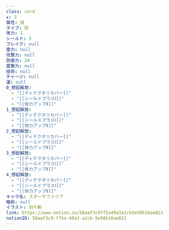 ```yaml
---
class: card
★: 3
属性: 技
タイプ: 防
体力: 1
シールド: 5
ブレイク: null
霊力: null
攻撃力: null
防御力: 24
霊撃力: null
技術: null
チャージ: null
運: null
0_想起解放:
  - "[[ディテクタリカバー]]"
  - "[[シールドプラスⅠ]]"
  - "[[体力アップⅡ]]"
1_想起解放:
  - "[[ディテクタリカバー]]"
  - "[[シールドプラスⅠ]]"
  - "[[体力アップⅡ]]"
2_想起解放:
  - "[[ディテクタリカバー]]"
  - "[[シールドプラスⅠ]]"
  - "[[体力アップⅡ]]"
3_想起解放:
  - "[[ディテクタリカバー]]"
  - "[[シールドプラスⅠ]]"
  - "[[体力アップⅡ]]"
4_想起解放:
  - "[[ディテクタリカバー]]"
  - "[[シールドプラスⅠ]]"
  - "[[体力アップⅡ]]"
キャラ名: スターサファイア
略称: null
イラスト: 羽々斬
link: https://www.notion.so/58aaf3c9ff5a49a3a1cb5e50b16ae021
notionID: 58aaf3c9-ff5a-49a3-a1cb-5e50b16ae021
---
```

